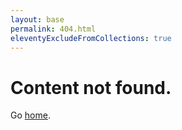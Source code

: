 ```yaml
---
layout: base
permalink: 404.html
eleventyExcludeFromCollections: true
---
```


# Content not found.

Go <a href="{{ '/' | url }}">home</a>.